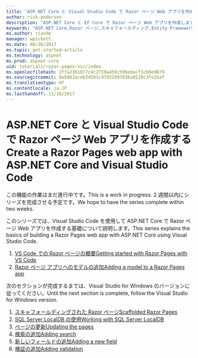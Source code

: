 ```yaml
---
title: "ASP.NET Core と Visual Studio Code で Razor ページ Web アプリを作成する"
author: rick-anderson
description: "ASP.NET Core と EF Core で Razor ページ Web アプリを作成します。"
keywords: "ASP.NET Core,Razor ページ,スキャフォールディング,Entity Framework Core,EF,EF Core,データベース,Code,Visual Studio Code"
ms.author: riande
manager: wpickett
ms.date: 08/26/2017
ms.topic: get-started-article
ms.technology: aspnet
ms.prod: aspnet-core
uid: tutorials/razor-pages-vsc/index
ms.openlocfilehash: 2ffa2361077c4c2719a458c59bebecf1cb0e9879
ms.sourcegitcommit: 9a9483aceb34591c97451997036a9120c3fe2baf
ms.translationtype: HT
ms.contentlocale: ja-JP
ms.lasthandoff: 11/10/2017
---
```

# <a name="create-a-razor-pages-web-app-with-aspnet-core-and-visual-studio-code"></a><span data-ttu-id="e7da5-104">ASP.NET Core と Visual Studio Code で Razor ページ Web アプリを作成する</span><span class="sxs-lookup"><span data-stu-id="e7da5-104">Create a Razor Pages web app with ASP.NET Core and Visual Studio Code</span></span>

<span data-ttu-id="e7da5-105">この機能の作業はまだ進行中です。</span><span class="sxs-lookup"><span data-stu-id="e7da5-105">This is a work in progress.</span></span> <span data-ttu-id="e7da5-106">2 週間以内にシリーズを完成させる予定です。</span><span class="sxs-lookup"><span data-stu-id="e7da5-106">We hope to have the series complete within two weeks.</span></span>

<span data-ttu-id="e7da5-107">このシリーズでは、Visual Studio Code を使用して ASP.NET Core で Razor ページ Web アプリを作成する基礎について説明します。</span><span class="sxs-lookup"><span data-stu-id="e7da5-107">This series explains the basics of building a Razor Pages web app with ASP.NET Core using Visual Studio Code.</span></span>

1. [<span data-ttu-id="e7da5-108">VS Code での Razor ページの概要</span><span class="sxs-lookup"><span data-stu-id="e7da5-108">Getting started with Razor Pages with VS Code</span></span>](xref:tutorials/razor-pages-vsc/razor-pages-start)
1. [<span data-ttu-id="e7da5-109">Razor ページ アプリへのモデルの追加</span><span class="sxs-lookup"><span data-stu-id="e7da5-109">Adding a model to a Razor Pages app</span></span>](xref:tutorials/razor-pages-vsc/model)

<span data-ttu-id="e7da5-110">次のセクションが完成するまでは、Visual Studio for Windows のバージョンに従ってください。</span><span class="sxs-lookup"><span data-stu-id="e7da5-110">Until the next section is complete, follow the Visual Studio for Windows version.</span></span>


1. [<span data-ttu-id="e7da5-111">スキャフォールディングされた Razor ページ</span><span class="sxs-lookup"><span data-stu-id="e7da5-111">Scaffolded Razor Pages</span></span>](xref:tutorials/razor-pages/page)
1. [<span data-ttu-id="e7da5-112">SQL Server LocalDB の使用</span><span class="sxs-lookup"><span data-stu-id="e7da5-112">Working with SQL Server LocalDB</span></span>](xref:tutorials/razor-pages/sql)
1. [<span data-ttu-id="e7da5-113">ページの更新</span><span class="sxs-lookup"><span data-stu-id="e7da5-113">Updating the pages</span></span>](xref:tutorials/razor-pages/da1)
1. [<span data-ttu-id="e7da5-114">検索の追加</span><span class="sxs-lookup"><span data-stu-id="e7da5-114">Adding search</span></span>](xref:tutorials/razor-pages/search)
1. [<span data-ttu-id="e7da5-115">新しいフィールドの追加</span><span class="sxs-lookup"><span data-stu-id="e7da5-115">Adding a new field</span></span>](xref:tutorials/razor-pages/new-field)
1. [<span data-ttu-id="e7da5-116">検証の追加</span><span class="sxs-lookup"><span data-stu-id="e7da5-116">Adding validation</span></span>](xref:tutorials/razor-pages/validation)
